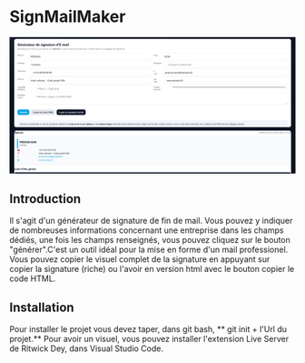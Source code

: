 # SignMailMaker

![Screenshot of the interface of SignMailMaker.](./images/screen.png)

## Introduction

Il s'agit d'un générateur de signature de fin de mail. Vous pouvez y indiquer de nombreuses informations concernant une entreprise dans les champs dédiés, une fois les champs renseignés, vous pouvez cliquez sur le bouton "générer".C'est un outil idéal pour la mise en forme d'un mail professionel.  
Vous pouvez copier le visuel complet de la signature en appuyant sur copier la signature (riche) ou l'avoir en version html avec le bouton copier le code HTML.

## Installation 

Pour installer le projet vous devez taper, dans git bash, ** git init + l'Url du projet.**
Pour avoir un visuel, vous pouvez installer l'extension Live Server de Ritwick Dey, dans Visual Studio Code. 